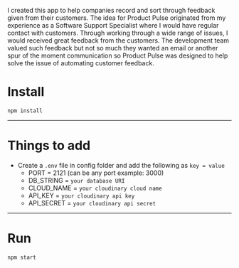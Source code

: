 I created this app to help companies record and sort through feedback given from their customers. The idea for Product Pulse originated from my experience as a Software Support Specialist where I would have regular contact with customers. Through working through a wide range of issues, I would received great feedback from the customers. The development team valued such feedback but not so much they wanted an email or another spur of the moment communication so Product Pulse was designed to help solve the issue of automating customer feedback.

# Install

`npm install`

---

# Things to add

- Create a `.env` file in config folder and add the following as `key = value`
  - PORT = 2121 (can be any port example: 3000)
  - DB_STRING = `your database URI`
  - CLOUD_NAME = `your cloudinary cloud name`
  - API_KEY = `your cloudinary api key`
  - API_SECRET = `your cloudinary api secret`

---

# Run

`npm start`

